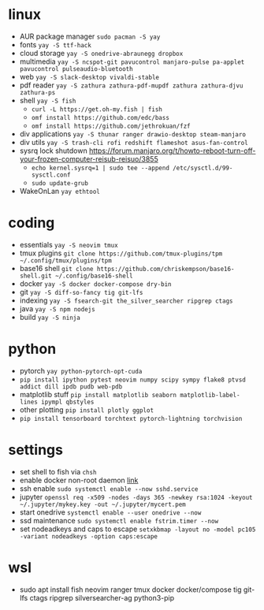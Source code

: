 # linux
* AUR package manager `sudo pacman -S yay`
* fonts `yay -S ttf-hack`
* cloud storage `yay -S onedrive-abraunegg dropbox`
* multimedia `yay -S ncspot-git pavucontrol manjaro-pulse pa-applet pavucontrol pulseaudio-bluetooth`
* web `yay -S slack-desktop vivaldi-stable`
* pdf reader `yay -S zathura zathura-pdf-mupdf zathura zathura-djvu zathura-ps`
* shell `yay -S fish`
  * `curl -L https://get.oh-my.fish | fish`
  * `omf install https://github.com/edc/bass`
  * `omf install https://github.com/jethrokuan/fzf`
* div applications `yay -S thunar ranger drawio-desktop steam-manjaro`
* div utils `yay -S trash-cli rofi redshift flameshot asus-fan-control`
* sysrq lock shutdown https://forum.manjaro.org/t/howto-reboot-turn-off-your-frozen-computer-reisub-reisuo/3855
  + `echo kernel.sysrq=1 | sudo tee --append /etc/sysctl.d/99-sysctl.conf`
  + `sudo update-grub`
* WakeOnLan `yay ethtool`

# coding
* essentials `yay -S neovim tmux`
* tmux plugins `git clone https://github.com/tmux-plugins/tpm ~/.config/tmux/plugins/tpm`
* base16 shell `git clone https://github.com/chriskempson/base16-shell.git ~/.config/base16-shell`
* docker `yay -S docker docker-compose dry-bin`
* git `yay -S diff-so-fancy tig git-lfs`
* indexing `yay -S fsearch-git the_silver_searcher ripgrep ctags`
* java `yay -S npm nodejs`
* build `yay -S ninja`

# python
* pytorch `yay python-pytorch-opt-cuda`
* `pip install ipython pytest neovim numpy scipy sympy flake8 ptvsd addict dill ipdb pudb web-pdb`
* matplotlib stuff `pip install matplotlib seaborn matplotlib-label-lines ipympl qbstyles`
* other plotting `pip install plotly ggplot`
* `pip install tensorboard torchtext pytorch-lightning torchvision`

# settings
* set shell to fish via `chsh`
* enable docker non-root daemon [link](https://docs.docker.com/engine/install/linux-postinstall)
* ssh enable `sudo systemctl enable --now sshd.service`
* jupyter `openssl req -x509 -nodes -days 365 -newkey rsa:1024 -keyout ~/.jupyter/mykey.key -out ~/.jupyter/mycert.pem`
* start onedrive `systemctl enable --user onedrive --now`
* ssd maintenance `sudo systemctl enable fstrim.timer --now`
* set nodeadkeys and caps to escape `setxkbmap -layout no -model pc105 -variant nodeadkeys -option caps:escape`

# wsl
* sudo apt install fish neovim ranger tmux docker docker/compose tig git-lfs ctags ripgrep silversearcher-ag python3-pip
